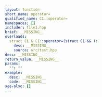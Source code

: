 ```yaml
---
layout: function
short_name: operator=
qualified_name: C1::operator=
namespaces: []
includer: file1.hpp
brief: __MISSING__
overloads:
  struct C1 & C1::operator=(struct C1 && ):
    desc: __MISSING__
    source: src/test.hpp
desc: __MISSING__
return_value: __MISSING__
params:
  "": ""
example:
  desc: __MISSING__
  code: __MISSING__
see-also: []
...
```

